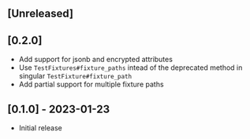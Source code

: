 ## [Unreleased]


## [0.2.0]

- Add support for jsonb and encrypted attributes
- Use `TestFixtures#fixture_paths` intead of the deprecated method in singular `TestFixture#fixture_path`
- Add partial support for multiple fixture paths

## [0.1.0] - 2023-01-23

- Initial release
